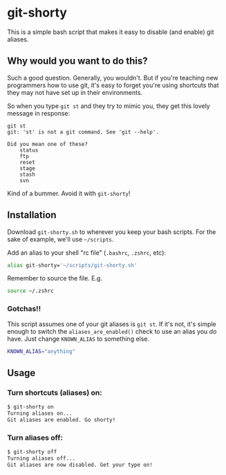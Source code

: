 # git-shorty

This is a simple bash script that makes it easy to disable (and enable)
git aliases.

## Why would you want to do this?

Such a good question. Generally, you wouldn't. But if you're teaching
new programmers how to use git, it's easy to forget you're using
shortcuts that they may not have set up in their environments.

So when you type `git st` and they try to mimic you, they get this
lovely message in response:

```
git st
git: 'st' is not a git command. See 'git --help'.

Did you mean one of these?
	status
	ftp
	reset
	stage
	stash
	svn
```

Kind of a bummer. Avoid it with `git-shorty`!

## Installation

Download `git-shorty.sh` to wherever you keep your bash scripts. For the
sake of example, we'll use `~/scripts`.

Add an alias to your shell "rc file" (`.bashrc`, `.zshrc`, etc):

```bash
alias git-shorty='~/scripts/git-shorty.sh'
```

Remember to source the file. E.g.

```bash
source ~/.zshrc
```

### Gotchas!!

This script assumes one of your git aliases is `git st`. If it's not,
it's simple enough to switch the `aliases_are_enabled()` check to use
an alias you *do*  have. Just change `KNOWN_ALIAS` to something else.

```bash
KNOWN_ALIAS="anything"
```

## Usage

### Turn shortcuts (aliases) on:

```bash
$ git-shorty on
Turning aliases on...
Git aliases are enabled. Go shorty!
```

### Turn aliases off:

```bash
$ git-shorty off
Turning aliases off...
Git aliases are now disabled. Get your type on!
```
